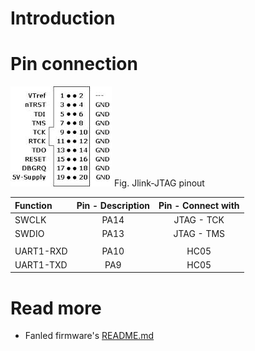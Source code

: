 # Introduction

# Pin connection
![JlinkPinOut](../Doc/images/jlink-pinout.jpg)
Fig. Jlink-JTAG pinout

| Function      | Pin - Description | Pin - Connect with |
|:------------- |:-----------------:|:-------------------:
| SWCLK         | PA14              |JTAG - TCK          |
| SWDIO         | PA13              |JTAG - TMS          |
|               |                   |                    |
| UART1-RXD     | PA10              |HC05                |
| UART1-TXD     | PA9               |HC05                |

# Read more
+ Fanled firmware's [README.md](.\Keil_Prj\README.md)

